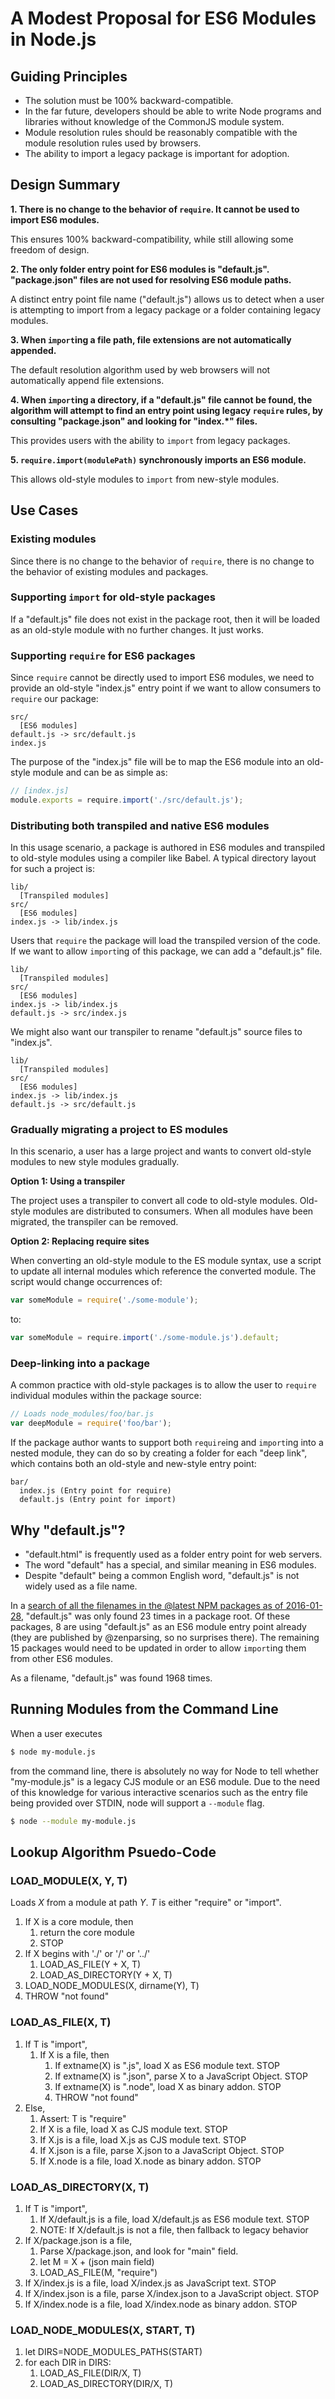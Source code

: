 # A Modest Proposal for ES6 Modules in Node.js

## Guiding Principles

- The solution must be 100% backward-compatible.
- In the far future, developers should be able to write Node programs and libraries without knowledge of the CommonJS module system.
- Module resolution rules should be reasonably compatible with the module resolution rules used by browsers.
- The ability to import a legacy package is important for adoption.

## Design Summary

**1. There is no change to the behavior of `require`. It cannot be used to import ES6 modules.**

This ensures 100% backward-compatibility, while still allowing some freedom of design.

**2. The only folder entry point for ES6 modules is "default.js". "package.json" files are not used for resolving ES6 module paths.**

A distinct entry point file name ("default.js") allows us to detect when a user is attempting to import from a legacy package or a folder containing legacy modules.

**3. When `import`ing a file path, file extensions are not automatically appended.**

The default resolution algorithm used by web browsers will not automatically append file extensions.

**4. When `import`ing a directory, if a "default.js" file cannot be found, the algorithm will attempt to find an entry point using legacy `require` rules, by consulting "package.json" and looking for "index.*" files.**

This provides users with the ability to `import` from legacy packages.

**5. `require.import(modulePath)` synchronously imports an ES6 module.**

This allows old-style modules to `import` from new-style modules.

## Use Cases

### Existing modules

Since there is no change to the behavior of `require`, there is no change to the behavior of existing modules and packages.

### Supporting `import` for old-style packages

If a "default.js" file does not exist in the package root, then it will be loaded as an old-style module with no further changes.  It just works.

### Supporting `require` for ES6 packages

Since `require` cannot be directly used to import ES6 modules, we need to provide an old-style "index.js" entry point if we want to allow consumers to `require` our package:

```
src/
  [ES6 modules]
default.js -> src/default.js
index.js
```

The purpose of the "index.js" file will be to map the ES6 module into an old-style module and can be as simple as:

```js
// [index.js]
module.exports = require.import('./src/default.js');
```

### Distributing both transpiled and native ES6 modules

In this usage scenario, a package is authored in ES6 modules and transpiled to old-style modules using a compiler like Babel.  A typical directory layout for such a project is:

```
lib/
  [Transpiled modules]
src/
  [ES6 modules]
index.js -> lib/index.js
```

Users that `require` the package will load the transpiled version of the code.  If we want to allow `import`ing of this package, we can add a "default.js" file.

```
lib/
  [Transpiled modules]
src/
  [ES6 modules]
index.js -> lib/index.js
default.js -> src/index.js
```

We might also want our transpiler to rename "default.js" source files to "index.js".

```
lib/
  [Transpiled modules]
src/
  [ES6 modules]
index.js -> lib/index.js
default.js -> src/default.js
```

### Gradually migrating a project to ES modules

In this scenario, a user has a large project and wants to convert old-style modules to new style modules gradually.

**Option 1: Using a transpiler**

The project uses a transpiler to convert all code to old-style modules.  Old-style modules are distributed to consumers.  When all modules have been migrated, the transpiler can be removed.

**Option 2: Replacing require sites**

When converting an old-style module to the ES module syntax, use a script to update all internal modules which reference the converted module.  The script would change occurrences of:

```js
var someModule = require('./some-module');
```

to:

```js
var someModule = require.import('./some-module.js').default;
```

### Deep-linking into a package

A common practice with old-style packages is to allow the user to `require` individual modules within the package source:

```js
// Loads node_modules/foo/bar.js
var deepModule = require('foo/bar');
```

If the package author wants to support both `require`ing and `import`ing into a nested module, they can do so by creating a folder for each "deep link", which contains both an old-style and new-style entry point:

```
bar/
  index.js (Entry point for require)
  default.js (Entry point for import)
```

## Why "default.js"?

- "default.html" is frequently used as a folder entry point for web servers.
- The word "default" has a special, and similar meaning in ES6 modules.
- Despite "default" being a common English word, "default.js" is not widely used as a file name.

In a [search of all the filenames in the @latest NPM packages as of 2016-01-28](https://gist.github.com/bmeck/9b234011938cd9c1f552d41db97ad005), "default.js" was only found 23 times in a package root.  Of these packages, 8 are using "default.js" as an ES6 module entry point already (they are published by @zenparsing, so no surprises there).  The remaining 15 packages would need to be updated in order to allow `import`ing them from other ES6 modules.

As a filename, "default.js" was found 1968 times.


## Running Modules from the Command Line

When a user executes

```sh
$ node my-module.js
```

from the command line, there is absolutely no way for Node to tell whether "my-module.js" is a legacy CJS module or an ES6 module. Due to the need of this knowledge for various interactive scenarios such as the entry file being provided over STDIN, node will support a `--module` flag.

```sh
$ node --module my-module.js
```

## Lookup Algorithm Psuedo-Code

### LOAD_MODULE(X, Y, T)

Loads _X_ from a module at path _Y_.  _T_ is either "require" or "import".

1. If X is a core module, then
    1. return the core module
    1. STOP
1. If X begins with './' or '/' or '../'
    1. LOAD_AS_FILE(Y + X, T)
    1. LOAD_AS_DIRECTORY(Y + X, T)
1. LOAD_NODE_MODULES(X, dirname(Y), T)
1. THROW "not found"

### LOAD_AS_FILE(X, T)

1. If T is "import",
    1. If X is a file, then
        1. If extname(X) is ".js", load X as ES6 module text. STOP
        1. If extname(X) is ".json", parse X to a JavaScript Object.  STOP
        1. If extname(X) is ".node", load X as binary addon.  STOP
        1. THROW "not found"
1. Else,
    1. Assert: T is "require"
    1. If X is a file, load X as CJS module text.  STOP
    1. If X.js is a file, load X.js as CJS module text.  STOP
    1. If X.json is a file, parse X.json to a JavaScript Object.  STOP
    1. If X.node is a file, load X.node as binary addon.  STOP

### LOAD_AS_DIRECTORY(X, T)

1. If T is "import",
    1. If X/default.js is a file, load X/default.js as ES6 module text.  STOP
    1. NOTE: If X/default.js is not a file, then fallback to legacy behavior
1. If X/package.json is a file,
    1. Parse X/package.json, and look for "main" field.
    1. let M = X + (json main field)
    1. LOAD_AS_FILE(M, "require")
1. If X/index.js is a file, load X/index.js as JavaScript text.  STOP
1. If X/index.json is a file, parse X/index.json to a JavaScript object. STOP
1. If X/index.node is a file, load X/index.node as binary addon.  STOP

### LOAD_NODE_MODULES(X, START, T)

1. let DIRS=NODE_MODULES_PATHS(START)
2. for each DIR in DIRS:
    1. LOAD_AS_FILE(DIR/X, T)
    1. LOAD_AS_DIRECTORY(DIR/X, T)
